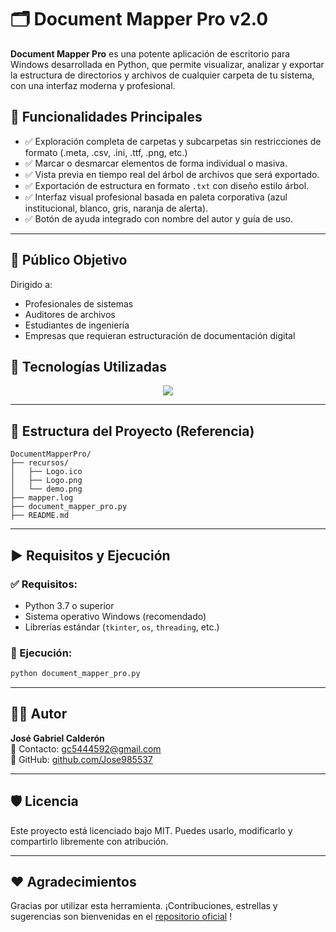 
# 🗂️ Document Mapper Pro v2.0

**Document Mapper Pro** es una potente aplicación de escritorio para Windows desarrollada en Python, que permite visualizar, analizar y exportar la estructura de directorios y archivos de cualquier carpeta de tu sistema, con una interfaz moderna y profesional.


## 📌 Funcionalidades Principales

- ✅ Exploración completa de carpetas y subcarpetas sin restricciones de formato (.meta, .csv, .ini, .ttf, .png, etc.)
- ✅ Marcar o desmarcar elementos de forma individual o masiva.
- ✅ Vista previa en tiempo real del árbol de archivos que será exportado.
- ✅ Exportación de estructura en formato `.txt` con diseño estilo árbol.
- ✅ Interfaz visual profesional basada en paleta corporativa (azul institucional, blanco, gris, naranja de alerta).
- ✅ Botón de ayuda integrado con nombre del autor y guía de uso.

---

## 🎯 Público Objetivo

Dirigido a:
- Profesionales de sistemas
- Auditores de archivos
- Estudiantes de ingeniería
- Empresas que requieran estructuración de documentación digital





## 🔧 Tecnologías Utilizadas

<p align="center">
  <a href="https://skillicons.dev">
    <img src="https://skillicons.dev/icons?i=python,sqlite,git,vscode&theme=light&perline=5" />
  </a>
</p>

---

## 📁 Estructura del Proyecto (Referencia)

```
DocumentMapperPro/
├── recursos/
│   ├── Logo.ico
│   ├── Logo.png
│   └── demo.png
├── mapper.log
├── document_mapper_pro.py
├── README.md
```

---

## ▶️ Requisitos y Ejecución

### ✅ Requisitos:
- Python 3.7 o superior
- Sistema operativo Windows (recomendado)
- Librerías estándar (`tkinter`, `os`, `threading`, etc.)

### 🚀 Ejecución:
```bash
python document_mapper_pro.py
```

---

## 🧑‍💻 Autor

**José Gabriel Calderón**  
📧 Contacto: [gc5444592@gmail.com](mailto:gc544592@gmail.com)  
🔗 GitHub: [github.com/Jose985537](https://github.com/Jose985537)

---

## 🛡️ Licencia

Este proyecto está licenciado bajo MIT. Puedes usarlo, modificarlo y compartirlo libremente con atribución.

---

## ❤️ Agradecimientos

Gracias por utilizar esta herramienta. ¡Contribuciones, estrellas y sugerencias son bienvenidas en el [repositorio oficial](https://github.com/Jose985537) !


